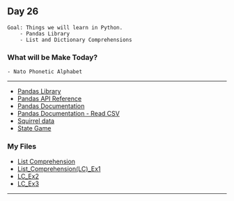 ## Day 26

    Goal: Things we will learn in Python.
        - Pandas Library
        - List and Dictionary Comprehensions

### What will be Make Today?
    - Nato Phonetic Alphabet


----------------------------------------------------------------------------------------
- [Pandas Library](https://pandas.pydata.org/)
- [Pandas API Reference](https://pandas.pydata.org/docs/reference/index.html)
- [Pandas Documentation](https://pandas.pydata.org/docs/)
- [Pandas Documentation - Read CSV](https://pandas.pydata.org/docs/reference/api/pandas.read_csv.html)
- [Squirrel data](https://data.cityofnewyork.us/Environment/2018-Central-Park-Squirrel-Census-Squirrel-Data/vfnx-vebw)
- [State Game](https://www.sporcle.com/games/g/states)

### My Files

- [List Comprehension](List_Comprihension.py)
- [List_Comprehension(LC)_Ex1](List_Comprehension(LC)_Ex1.py)
- [LC_Ex2](LC_Ex2.py)
- [LC_Ex3](LC_Ex3/LC_Ex3.py)
----------------------------------------------------------------------------------------
